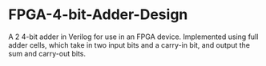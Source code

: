 # FPGA-4-bit-Adder-Design
A 2 4-bit adder in Verilog for use in an FPGA device.
Implemented using full adder cells, which take in two input bits and a carry-in bit, and output the sum and carry-out bits.
